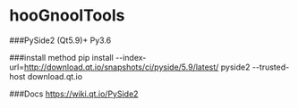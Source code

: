# hooGnoolTools
###PySide2 (Qt5.9)+ Py3.6

###install method
pip install --index-url=http://download.qt.io/snapshots/ci/pyside/5.9/latest/ pyside2 --trusted-host download.qt.io

###Docs
https://wiki.qt.io/PySide2